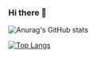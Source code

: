### Hi there 👋

![Anurag's GitHub stats](https://github-readme-stats.vercel.app/api?username=rocribeiro&show_icons=true&theme=radical)


[![Top Langs](https://github-readme-stats.vercel.app/api/top-langs/?username=rocribeiro&layout=demo)](https://github.com/anuraghazra/github-readme-stats)


<!--
**rocribeiro/rocribeiro** is a ✨ _special_ ✨ repository because its `README.md` (this file) appears on your GitHub profile.

Here are some ideas to get you started:

- 🔭 I’m currently working on ...
- 🌱 I’m currently learning ...
- 👯 I’m looking to collaborate on ...
- 🤔 I’m looking for help with ...
- 💬 Ask me about ...
- 📫 How to reach me: ...
- 😄 Pronouns: ...
- ⚡ Fun fact: ...
-->
